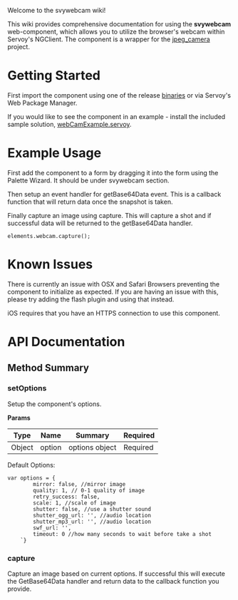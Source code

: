 Welcome to the svywebcam wiki!

This wiki provides comprehensive documentation for using the **svywebcam** web-component, which allows you to utilize the browser's webcam within Servoy's NGClient.  The component is a wrapper for the [jpeg_camera](https://github.com/amw/jpeg_camera) project.

# Getting Started
First import the component using one of the release [binaries](https://github.com/Servoy/svywebcam/releases) or via Servoy's Web Package Manager.

If you would like to see the component in an example - install the included sample solution, [webCamExample.servoy](https://github.com/Servoy/svywebcam/releases).

# Example Usage
First add the component to a form by dragging it into the form using the Palette Wizard.  It should be under svywebcam section.

Then setup an event handler for getBase64Data event.  This is a callback function that will return data once the snapshot is taken.

Finally capture an image using capture.  This will capture a shot and if successful data will be returned to the getBase64Data handler.

`elements.webcam.capture();`

# Known Issues
There is currently an issue with OSX and Safari Browsers preventing the component to initialize as expected.
If you are having an issue with this, please try adding the flash plugin and using that instead.

iOS requires that you have an HTTPS connection to use this component.

# API Documentation 

## Method Summary
### setOptions
Setup the component's options.

**Params**

Type | Name | Summary | Required
--- | --- | --- | ---
Object| option | options object | Required

Default Options:
```
var options = {
		mirror: false, //mirror image
		quality: 1, // 0-1 quality of image
		retry_success: false,
		scale: 1, //scale of image
		shutter: false, //use a shutter sound
		shutter_ogg_url: '', //audio location
		shutter_mp3_url: '', //audio location
		swf_url: '',
		timeout: 0 //how many seconds to wait before take a shot
	`}
```

### capture
Capture an image based on current options.  If successful this will execute the GetBase64Data handler and return data to the callback function you provide.